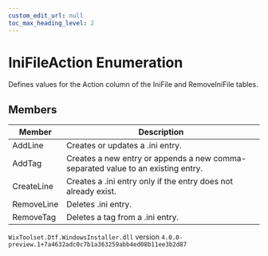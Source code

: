 ```yaml
---
custom_edit_url: null
toc_max_heading_level: 2
---
```

# IniFileAction Enumeration
Defines values for the Action column of the IniFile and RemoveIniFile tables.
## Members
| Member | Description |
| ------ | ----------- |
| AddLine | Creates or updates a .ini entry. |
| AddTag | Creates a new entry or appends a new comma-separated value to an existing entry. |
| CreateLine | Creates a .ini entry only if the entry does not already exist. |
| RemoveLine | Deletes .ini entry. |
| RemoveTag | Deletes a tag from a .ini entry. |
`WixToolset.Dtf.WindowsInstaller.dll` version `4.0.0-preview.1+7a4632adc0c7b1a363259abb4ed08b11ee3b2d87`
